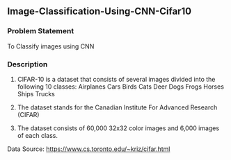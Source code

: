 ## Image-Classification-Using-CNN-Cifar10
### Problem Statement
To Classify images using CNN

### Description
1. CIFAR-10 is a dataset that consists of several images divided into the following 10 classes:
  Airplanes
  Cars
  Birds
  Cats
  Deer
  Dogs
  Frogs
  Horses
  Ships
  Trucks

2. The dataset stands for the Canadian Institute For Advanced Research (CIFAR)

3. The dataset consists of 60,000 32x32 color images and 6,000 images of each class.

Data Source: https://www.cs.toronto.edu/~kriz/cifar.html
